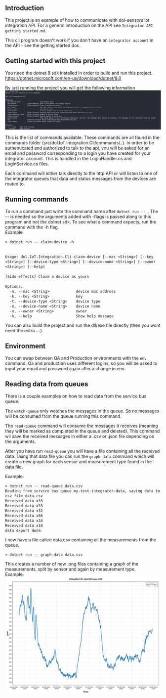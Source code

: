 ## Introduction

This project is an example of how to communicate with dol-sensors iot integration API.
For a general introduction on the API see `Integrator API getting started.md`.

This cli program doesn't work if you don't have an `integrator account` in the API - see the getting started doc. 

## Getting started with this project

You need the dotnet 8 sdk installed in order to build and run this project. https://dotnet.microsoft.com/en-us/download/dotnet/8.0

By just running the project you will get the following information
![overview](./resources/overview.png)

This is the list of commands available. 
These commands are all found in the commands folder (src/dol.IoT.Integration.Cli/commands/..).
In order to be authenticated and authorized to talk to the api, you will be asked for an email and password corresponding to a login you have created for your integrator account.
This is handled in the LoginHandler.cs and LoginService.cs files. 

Each command will either talk directly to the http API or will listen to one of the integrator queues that data and status messages from the devices are routed to. 

## Running commands

To run a command just write the command name after `dotnet run -- `.
The -- is needed so the arguments added with -flags is passed along to this program and not the dotnet sdk.
To see what a command expects, run the command with the -h flag.  
Example 

```
> dotnet run -- claim-device -h


Usage: dol.IoT.Integration.Cli claim-device [--mac <String>] [--key <String>] [--device-type <String>] [--device-name <String>] [--owner <String>] [--help]

[Side effects] Claim a device as yours

Options:
  -m, --mac <String>            device mac address
  -k, --key <String>            key
  -t, --device-type <String>    device type
  -n, --device-name <String>    device name
  -o, --owner <String>          owner
  -h, --help                    Show help message
```

You can also build the project and run the dll/exe file directly (then you wont need the extra `--`)


## Environment 
You can swap between QA and Production environments with the `env` command. Qa and production uses different logins, so you will be asked to input your email and password again after a change in env.

## Reading data from queues

There is a couple examples on how to read data from the service bus queue. 

The `watch-queue` only watches the messages in the queue. So no messages will be consumed from the queue running this command. 

The `read-queue` command will consume the messages it receives (meaning they will be marked as completed in the queue and deleted). This command wil save the received messages in either a .csv or .json file depending on the arguments.

After you have run `read-queue` you will have a file containing all the received data. Using that data file you can run the `graph-data` command which will create a new graph for each sensor and measurement type found in the data file.

Example: 

```
> dotnet run -- read-queue data.csv
Reading from service bus queue my-test-integrator-data, saving data to csv file data.csv
Received data x33
Received data x33
Received data x32
Received data x66
Received data x34
Received data x10
data export done
```
I now have a file called data.csv containing all the measurements from the queue.

```
> dotnet run -- graph-data data.csv

```
This creates a number of new .png files containing a graph of the measurements, split by sensor and again by measurement type.  
Example:  
![graphexample](./resources/000ecd02c131-idol139Tester-CO2.png)
